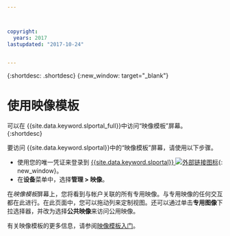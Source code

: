 ```yaml
---



copyright:
  years: 2017
lastupdated: "2017-10-24"


---
```


{:shortdesc: .shortdesc}
{:new_window: target="_blank"}

# 使用映像模板
可以在 {{site.data.keyword.slportal_full}}中访问“映像模板”屏幕。
{:shortdesc}

要访问 {{site.data.keyword.slportal}}中的“映像模板”屏幕，请使用以下步骤。

* 使用您的唯一凭证来登录到 [{{site.data.keyword.slportal}} ![外部链接图标](../icons/launch-glyph.svg "外部链接图标")](https://control.softlayer.com/){: new_window}。
* 在**设备**菜单中，选择**管理 > 映像**。

在*映像模板*屏幕上，您将看到与帐户关联的所有专用映像。与专用映像的任何交互都在此进行。在此页面中，您可以拖动列来定制视图。还可以通过单击**专用图像**下拉选择器，并改为选择**公共映像**来访问公用映像。 

有关映像模板的更多信息，请参阅[映像模板入门](/docs/infrastructure/image-templates/image_index.html)。








